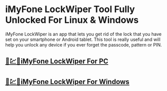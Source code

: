 # iMyFone LockWiper Tool Fully Unlocked For Linux & Windows




iMyFone LockWiper is an app that lets you get rid of the lock that you have set on your smartphone or Android tablet. This tool is really useful and will help you unlock any device if you ever forget the passcode, pattern or PIN.





## [🚀💹🎉iMyFone LockWiper For PC](https://tinyurl.com/ycx9cmnc)

## [🚀💹🎉iMyFone LockWiper For Windows            ](https://tinyurl.com/ycx9cmnc)
